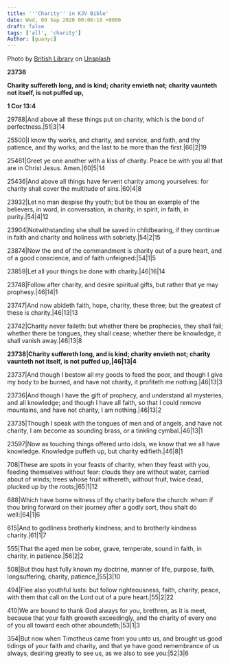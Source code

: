 ```yaml
---
title: '''Charity'' in KJV Bible'
date: Wed, 09 Sep 2020 00:06:16 +0000
draft: false
tags: ['all', 'charity']
Author: [guanyc]
---
```


Photo by [British Library](https://unsplash.com/@britishlibrary?utm_source=unsplash&utm_medium=referral&utm_content=creditCopyText) on [Unsplash](https://unsplash.com/s/photos/charity?utm_source=unsplash&utm_medium=referral&utm_content=creditCopyText)

**23738**

**Charity suffereth long, and is kind; charity envieth not; charity vaunteth not itself, is not puffed up,**

**1 Cor 13:4**

29788|And above all these things put on charity, which is the bond of perfectness.|51|3|14

25500|I know thy works, and charity, and service, and faith, and thy patience, and thy works; and the last to be more than the first.|66|2|19

25461|Greet ye one another with a kiss of charity. Peace be with you all that are in Christ Jesus. Amen.|60|5|14

25436|And above all things have fervent charity among yourselves: for charity shall cover the multitude of sins.|60|4|8

23932|Let no man despise thy youth; but be thou an example of the believers, in word, in conversation, in charity, in spirit, in faith, in purity.|54|4|12

23904|Notwithstanding she shall be saved in childbearing, if they continue in faith and charity and holiness with sobriety.|54|2|15

23874|Now the end of the commandment is charity out of a pure heart, and of a good conscience, and of faith unfeigned:|54|1|5

23859|Let all your things be done with charity.|46|16|14

23748|Follow after charity, and desire spiritual gifts, but rather that ye may prophesy.|46|14|1

23747|And now abideth faith, hope, charity, these three; but the greatest of these is charity.|46|13|13

23742|Charity never faileth: but whether there be prophecies, they shall fail; whether there be tongues, they shall cease; whether there be knowledge, it shall vanish away.|46|13|8

**23738|Charity suffereth long, and is kind; charity envieth not; charity vaunteth not itself, is not puffed up,|46|13|4**

23737|And though I bestow all my goods to feed the poor, and though I give my body to be burned, and have not charity, it profiteth me nothing.|46|13|3

23736|And though I have the gift of prophecy, and understand all mysteries, and all knowledge; and though I have all faith, so that I could remove mountains, and have not charity, I am nothing.|46|13|2

23735|Though I speak with the tongues of men and of angels, and have not charity, I am become as sounding brass, or a tinkling cymbal.|46|13|1

23597|Now as touching things offered unto idols, we know that we all have knowledge. Knowledge puffeth up, but charity edifieth.|46|8|1

708|These are spots in your feasts of charity, when they feast with you, feeding themselves without fear: clouds they are without water, carried about of winds; trees whose fruit withereth, without fruit, twice dead, plucked up by the roots;|65|1|12

688|Which have borne witness of thy charity before the church: whom if thou bring forward on their journey after a godly sort, thou shalt do well:|64|1|6

615|And to godliness brotherly kindness; and to brotherly kindness charity.|61|1|7

555|That the aged men be sober, grave, temperate, sound in faith, in charity, in patience.|56|2|2

508|But thou hast fully known my doctrine, manner of life, purpose, faith, longsuffering, charity, patience,|55|3|10

494|Flee also youthful lusts: but follow righteousness, faith, charity, peace, with them that call on the Lord out of a pure heart.|55|2|22

410|We are bound to thank God always for you, brethren, as it is meet, because that your faith groweth exceedingly, and the charity of every one of you all toward each other aboundeth;|53|1|3

354|But now when Timotheus came from you unto us, and brought us good tidings of your faith and charity, and that ye have good remembrance of us always, desiring greatly to see us, as we also to see you:|52|3|6
